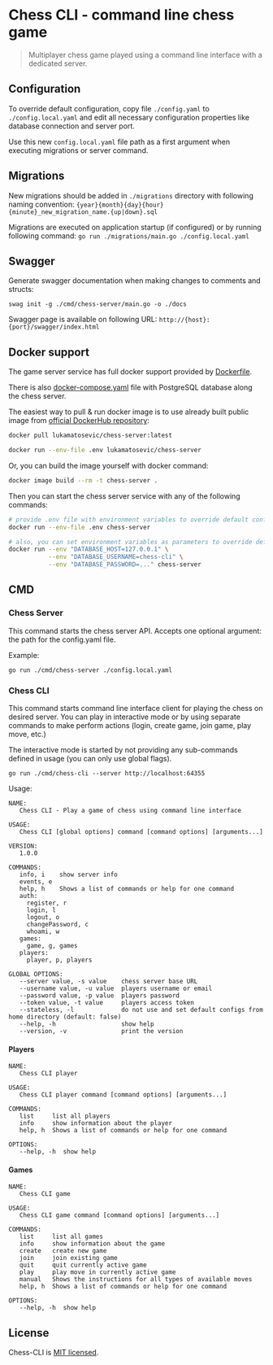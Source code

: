 # Chess CLI - command line chess game

> Multiplayer chess game played using a command line interface with a dedicated server.

## Configuration

To override default configuration, copy file `./config.yaml` to `./config.local.yaml` and edit all necessary
configuration properties like database connection and server port.

Use this new `config.local.yaml` file path as a first argument when executing migrations or server command.

## Migrations

New migrations should be added in `./migrations` directory with following naming convention:
`{year}{month}{day}{hour}{minute}_new_migration_name.{up|down}.sql`

Migrations are executed on application startup (if configured) or by running following command:
`go run ./migrations/main.go ./config.local.yaml`

## Swagger

Generate swagger documentation when making changes to comments and structs:

```shell
swag init -g ./cmd/chess-server/main.go -o ./docs
```

Swagger page is available on following URL: `http://{host}:{port}/swagger/index.html`

## Docker support

The game server service has full docker support provided by [Dockerfile](Dockerfile).

There is also [docker-compose.yaml](docker-compose.yaml) file with PostgreSQL database along the chess server.

The easiest way to pull & run docker image is to use already built public image
from [official DockerHub repository](https://hub.docker.com/repository/docker/lukamatosevic/chess-server):

```sh
docker pull lukamatosevic/chess-server:latest

docker run --env-file .env lukamatosevic/chess-server
```

Or, you can build the image yourself with docker command:

```sh
docker image build --rm -t chess-server .
```

Then you can start the chess server service with any of the following commands:

```sh
# provide .env file with environment variables to override default config
docker run --env-file .env chess-server

# also, you can set environment variables as parameters to override default config
docker run --env "DATABASE_HOST=127.0.0.1" \
           --env "DATABASE_USERNAME=chess-cli" \
           --env "DATABASE_PASSWORD=..." chess-server
```

## CMD

### Chess Server

This command starts the chess server API. Accepts one optional argument: the path for the config.yaml file.

Example:

```shell
go run ./cmd/chess-server ./config.local.yaml
```

### Chess CLI

This command starts command line interface client for playing the chess on desired server. You can play in interactive
mode or by using separate commands to make perform actions (login, create game, join game, play move, etc.)

The interactive mode is started by not providing any sub-commands defined in usage (you can only use global flags).

```shell
go run ./cmd/chess-cli --server http://localhost:64355
````

Usage:

```shell
NAME:
   Chess CLI - Play a game of chess using command line interface

USAGE:
   Chess CLI [global options] command [command options] [arguments...]

VERSION:
   1.0.0

COMMANDS:
   info, i    show server info
   events, e
   help, h    Shows a list of commands or help for one command
   auth:
     register, r
     login, l
     logout, o
     changePassword, c
     whoami, w
   games:
     game, g, games
   players:
     player, p, players

GLOBAL OPTIONS:
   --server value, -s value    chess server base URL
   --username value, -u value  players username or email
   --password value, -p value  players password
   --token value, -t value     players access token
   --stateless, -l             do not use and set default configs from home directory (default: false)
   --help, -h                  show help
   --version, -v               print the version
```

#### Players

```shell
NAME:
   Chess CLI player

USAGE:
   Chess CLI player command [command options] [arguments...]

COMMANDS:
   list     list all players
   info     show information about the player
   help, h  Shows a list of commands or help for one command

OPTIONS:
   --help, -h  show help
```

#### Games

```shell
NAME:
   Chess CLI game

USAGE:
   Chess CLI game command [command options] [arguments...]

COMMANDS:
   list     list all games
   info     show information about the game
   create   create new game
   join     join existing game
   quit     quit currently active game
   play     play move in currently active game
   manual   Shows the instructions for all types of available moves
   help, h  Shows a list of commands or help for one command

OPTIONS:
   --help, -h  show help
```

## License

Chess-CLI is [MIT licensed](LICENSE).